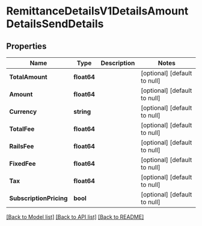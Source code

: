 # RemittanceDetailsV1DetailsAmountDetailsSendDetails

## Properties
Name | Type | Description | Notes
------------ | ------------- | ------------- | -------------
**TotalAmount** | **float64** |  | [optional] [default to null]
**Amount** | **float64** |  | [optional] [default to null]
**Currency** | **string** |  | [optional] [default to null]
**TotalFee** | **float64** |  | [optional] [default to null]
**RailsFee** | **float64** |  | [optional] [default to null]
**FixedFee** | **float64** |  | [optional] [default to null]
**Tax** | **float64** |  | [optional] [default to null]
**SubscriptionPricing** | **bool** |  | [optional] [default to null]

[[Back to Model list]](../README.md#documentation-for-models) [[Back to API list]](../README.md#documentation-for-api-endpoints) [[Back to README]](../README.md)


